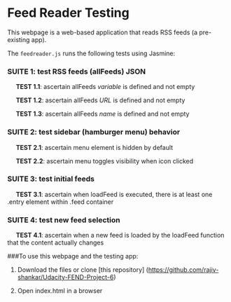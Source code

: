 # Feed Reader Testing

This webpage is a web-based application that reads RSS feeds (a pre-existing app).

The `feedreader.js` runs the following tests using Jasmine:

### SUITE 1: test RSS feeds (allFeeds) JSON
&nbsp;&nbsp;&nbsp;&nbsp;&nbsp;**TEST 1.1**:  ascertain allFeeds _variable_ is defined and not empty

&nbsp;&nbsp;&nbsp;&nbsp;&nbsp;**TEST 1.2**:  ascertain allFeeds _URL_ is defined and not empty

&nbsp;&nbsp;&nbsp;&nbsp;&nbsp;**TEST 1.3**:  ascertain allFeeds _name_ is defined and not empty



### SUITE 2: test sidebar (hamburger menu) behavior
&nbsp;&nbsp;&nbsp;&nbsp;&nbsp;**TEST 2.1**:  ascertain menu element is hidden by default
  
&nbsp;&nbsp;&nbsp;&nbsp;&nbsp;**TEST 2.2**:  ascertain menu toggles visibility when icon clicked



### SUITE 3: test initial feeds
&nbsp;&nbsp;&nbsp;&nbsp;&nbsp;**TEST 3.1**:  ascertain when loadFeed is executed, there is at least one .entry element within .feed container



### SUITE 4: test new feed selection
&nbsp;&nbsp;&nbsp;&nbsp;&nbsp;**TEST 4.1**:  ascertain when a new feed is loaded by the loadFeed function that the content actually changes



###To use this webpage and the testing app:

1.  Download the files or clone [this repository] (https://github.com/rajiv-shankar/Udacity-FEND-Project-6)

2.  Open index.html in a browser
